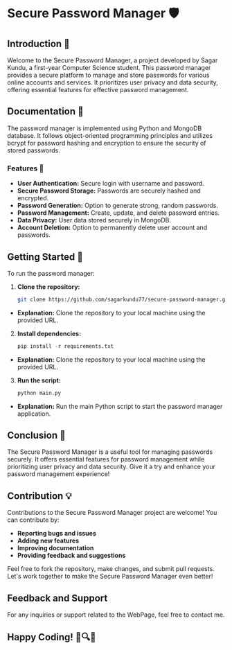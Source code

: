 # Secure Password Manager 🛡️

## Introduction 📝

Welcome to the Secure Password Manager, a project developed by Sagar Kundu, a first-year Computer Science student. This password manager provides a secure platform to manage and store passwords for various online accounts and services. It prioritizes user privacy and data security, offering essential features for effective password management.

## Documentation 📘

The password manager is implemented using Python and MongoDB database. It follows object-oriented programming principles and utilizes bcrypt for password hashing and encryption to ensure the security of stored passwords.

### Features 🔐
- **User Authentication:** Secure login with username and password.
- **Secure Password Storage:** Passwords are securely hashed and encrypted.
- **Password Generation:** Option to generate strong, random passwords.
- **Password Management:** Create, update, and delete password entries.
- **Data Privacy:** User data stored securely in MongoDB.
- **Account Deletion:** Option to permanently delete user account and passwords.

## Getting Started 🚀

To run the password manager:

1. **Clone the repository:**
   
   ```bash
   git clone https://github.com/sagarkundu77/secure-password-manager.git
 - **Explanation:** Clone the repository to your local machine using the provided URL.

2. **Install dependencies:**

   ```python
   pip install -r requirements.txt

  - **Explanation:** Clone the repository to your local machine using the provided URL.
3. **Run the script:**

    ```python
    python main.py
- **Explanation:** Run the main Python script to start the password manager application.

## Conclusion 🎉

The Secure Password Manager is a useful tool for managing passwords securely. It offers essential features for password management while prioritizing user privacy and data security. Give it a try and enhance your password management experience!

## Contribution 💡

Contributions to the Secure Password Manager project are welcome! You can contribute by:
- **Reporting bugs and issues**
- **Adding new features**
- **Improving documentation**
- **Providing feedback and suggestions**

Feel free to fork the repository, make changes, and submit pull requests. Let's work together to make the Secure Password Manager even better!

## Feedback and Support
For any inquiries or support related to the WebPage, feel free to contact me.

## Happy Coding! 🧮🔍✨
